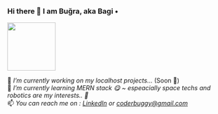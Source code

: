 ### Hi there 👋 I am Buğra, aka Bagi •  
<img src="https://i.ibb.co/FXcbKhx/IMG-20190411-134112-255.jpg" width="110" height="110">  
  
 🔭 *I’m currently working on my localhost projects...* (Soon :pushpin:)  
 🌱 *I’m currently learning MERN stack  :yum: ~ espeacially space techs and robotics are my interests.. :rocket:* <br>
 📫 *You can reach me on : [LinkedIn](https://www.linkedin.com/in/bugra-yuksel-b04067154/) or <coderbuggy@gmail.com>*  

